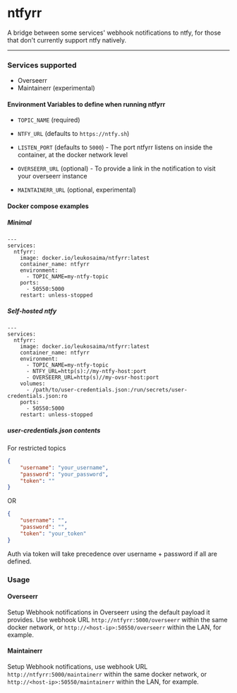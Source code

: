 # ntfyrr

A bridge between some services' webhook notifications to ntfy, for those that don't currently support ntfy natively.

---

### Services supported

- Overseerr
- Maintainerr (experimental)

#### Environment Variables to define when running ntfyrr

- `TOPIC_NAME` (required)
- `NTFY_URL` (defaults to `https://ntfy.sh`)
- `LISTEN_PORT` (defaults to `5000`) - The port ntfyrr listens on inside the container, at the docker network level

- `OVERSEERR_URL` (optional) - To provide a link in the notification to visit your overseerr instance 

- `MAINTAINERR_URL` (optional, experimental)

#### Docker compose examples

##### Minimal

``` docker
---
services:
  ntfyrr:
    image: docker.io/leukosaima/ntfyrr:latest
    container_name: ntfyrr
    environment:
      - TOPIC_NAME=my-ntfy-topic
    ports:
      - 50550:5000
    restart: unless-stopped
```

##### Self-hosted ntfy

``` docker
---
services:
  ntfyrr:
    image: docker.io/leukosaima/ntfyrr:latest
    container_name: ntfyrr
    environment:
      - TOPIC_NAME=my-ntfy-topic
      - NTFY_URL=http(s)://my-ntfy-host:port
      - OVERSEERR_URL=http(s)//my-ovsr-host:port
    volumes:
      - /path/to/user-credentials.json:/run/secrets/user-credentials.json:ro
    ports:
      - 50550:5000
    restart: unless-stopped
```

##### user-credentials.json contents

For restricted topics
``` json 
{
    "username": "your_username",
    "password": "your_password",
    "token": ""
}
```
OR
``` json 
{
    "username": "",
    "password": "",
    "token": "your_token"
}
```
Auth via token will take precedence over username + password if all are defined.

### Usage

#### Overseerr

Setup Webhook notifications in Overseerr using the default payload it provides. Use webhook URL `http://ntfyrr:5000/overseerr` within the same docker network, or `http://<host-ip>:50550/overseerr` within the LAN, for example.

#### Maintainerr

Setup Webhook notifications, use webhook URL `http://ntfyrr:5000/maintainerr` within the same docker network, or `http://<host-ip>:50550/maintainerr` within the LAN, for example.